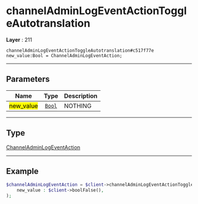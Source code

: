 # channelAdminLogEventActionToggleAutotranslation

**Layer** : 211

```tl
channelAdminLogEventActionToggleAutotranslation#c517f77e new_value:Bool = ChannelAdminLogEventAction;
```

---

## Parameters

| Name | Type | Description |
| :---: | :---: | :--- |
| <mark>new_value</mark> | [`Bool`](type/Bool) | NOTHING |

---

## Type

[ChannelAdminLogEventAction](type/ChannelAdminLogEventAction)

---

## Example

```php
$channelAdminLogEventAction = $client->channelAdminLogEventActionToggleAutotranslation(
	new_value : $client->boolFalse(),
);
```